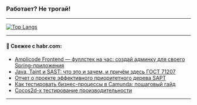 ### Работает? Не трогай!

---
<!--
#### 🛠️ Technical stack:

![Java](https://img.shields.io/badge/Java-informational?logo=Oracle&style=flat&logoColor=white&color=FF4500)
![Kotlin](https://img.shields.io/badge/Kotlin-informational?logo=Kotlin&style=flat&logoColor=white&color=774D97)
![TS](https://img.shields.io/badge/TypeScript-informational?logo=typeScript&style=flat&logoColor=black&color=017acc)
![Python](https://img.shields.io/badge/Python-informational?logo=Python&style=flat&logoColor=black&color=ffdd54) <br>
![Spring](https://img.shields.io/badge/Spring-informational?logo=Spring&style=flat&logoColor=white&color=6DB33F) 
![SpringBoot](https://img.shields.io/badge/SpringBoot-informational?logo=SpringBoot&style=flat&logoColor=white&color=6DB33F)
![Nest](https://img.shields.io/badge/NestJS-informational?logo=NestJS&style=flat&logoColor=white&color=E0234E) 
![NodeJS](https://img.shields.io/badge/NodeJS-informational?logo=node.js&style=flat&logoColor=white&color=70A760)<br>
![PostgreSQL](https://img.shields.io/badge/PostgreSQL-informational?logo=PostgreSQL&style=flat&logoColor=white&color=DAA520)
![MongoDB](https://img.shields.io/badge/MongoDB-informational?logo=MongoDB&style=flat&logoColor=white&color=870000)
![Apache](https://img.shields.io/badge/Apache-informational?logo=apache&style=flat&logoColor=white&color=f74e28)

___ 
-->

<!--- #### 🛠️ : --->

[![Top Langs](https://github-readme-stats-82jvfl3w3-advtsettinggmailcoms-projects.vercel.app/api/top-langs/?username=zloylis&langs_count=10&hide_title=true&title_color=e6edf3&size_weight=0.5&count_weight=0.5&layout=compact&hide_progress=true&hide_border=true&theme=dracula)](https://github.com/zloylis)

<!---


####  :octocat:&nbsp;&nbsp; Статистика:

![GitHub stats](https://github-readme-stats-u2qms2cxw-advtsettinggmailcoms-projects.vercel.app/api?username=zloylis&show_icons=true&hide_border=true&theme=dracula&title_color=e6edf3&include_all_commits=true&count_private=true&hide_rank=false&hide_title=true&rank_icon=github)
-->
---

#### 💬 Свежее с habr.com:

<!-- BLOG-POST-LIST:START -->
- [Amplicode Frontend — фуллстек на час: создай админку для своего Spring-приложения](https://habr.com/ru/companies/haulmont/articles/876156/?utm_source=habrahabr&utm_medium=rss&utm_campaign=876156)
- [Java, Taint и SAST: что это и зачем, и причём здесь ГОСТ 71207](https://habr.com/ru/companies/pvs-studio/articles/876890/?utm_source=habrahabr&utm_medium=rss&utm_campaign=876890)
- [Отчет о проекте эффективного приоритетного дерева SAPT](https://habr.com/ru/articles/876878/?utm_source=habrahabr&utm_medium=rss&utm_campaign=876878)
- [Как тестировать бизнес-процессы в Camunda: пошаговый гайд](https://habr.com/ru/companies/clevertec/articles/876264/?utm_source=habrahabr&utm_medium=rss&utm_campaign=876264)
- [Cocos2d-x тестирование производительности](https://habr.com/ru/articles/872648/?utm_source=habrahabr&utm_medium=rss&utm_campaign=872648)
<!-- BLOG-POST-LIST:END -->

---
